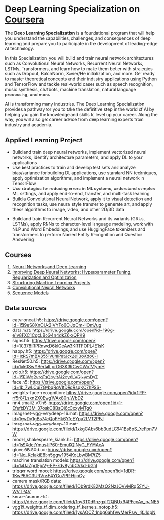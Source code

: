 # Deep Learning Specialization on [Coursera](https://www.coursera.org/specializations/deep-learning)


The **Deep Learning Specialization** is a foundational program that will help you understand the capabilities, challenges, and consequences of deep learning and prepare you to participate in the development of leading-edge AI technology.

In this Specialization, you will build and train neural network architectures such as Convolutional Neural Networks, Recurrent Neural Networks, LSTMs, Transformers, and learn how to make them better with strategies such as Dropout, BatchNorm, Xavier/He initialization, and more. Get ready to master theoretical concepts and their industry applications using Python and TensorFlow and tackle real-world cases such as speech recognition, music synthesis, chatbots, machine translation, natural language processing, and more.

AI is transforming many industries. The Deep Learning Specialization provides a pathway for you to take the definitive step in the world of AI by helping you gain the knowledge and skills to level up your career. Along the way, you will also get career advice from deep learning experts from industry and academia.

## Applied Learning Project
- Build and train deep neural networks, implement vectorized neural networks, identify architecture parameters, and apply DL to your applications
- Use best practices to train and develop test sets and analyze bias/variance for building DL applications, use standard NN techniques, apply optimization algorithms, and implement a neural network in TensorFlow
- Use strategies for reducing errors in ML systems, understand complex ML settings, and apply end-to-end, transfer, and multi-task learning
- Build a Convolutional Neural Network, apply it to visual detection and recognition tasks, use neural style transfer to generate art, and apply these algorithms to image, video, and other 2D/3D data</p>
- Build and train Recurrent Neural Networks and its variants (GRUs, LSTMs), apply RNNs to character-level language modeling, work with NLP and Word Embeddings, and use HuggingFace tokenizers and transformers to perform Named Entity Recognition and Question Answering

## Courses
1. [Neural Networks and Deep Learning](https://www.coursera.org/learn/neural-networks-deep-learning/home/welcome)
2. [Improving Deep Neural Networks: Hyperparameter Tuning, Regularization and Optimization](https://www.coursera.org/learn/deep-neural-network/home/welcome)
3. [Structuring Machine Learning Projects](https://www.coursera.org/learn/machine-learning-projects/home/welcome)
4. [Convolutional Neural Networks](https://www.coursera.org/learn/convolutional-neural-networks/home/welcome)
5. [Sequence Models](https://www.coursera.org/learn/nlp-sequence-models/home/welcome)

## Data sources
- catvnoncat.h5: https://drive.google.com/open?id=15i9eS8XnOUx2IVYFo6OjJqCm-liOmVug
- data.mat: https://drive.google.com/open?id=196g-e1v8FXC1CgcLBoG4n4dkZ6-xQPK9
- signs.h5: https://drive.google.com/open?id=1C378iRPRnwxD6klGeAw3KRTFOPL4E1sK
- happy.h5: https://drive.google.com/open?id=1cRS7mBX3551vuhiPatJcx2e13oXdoC-l
- ResNet50.h5: https://drive.google.com/open?id=1x50SwYBertaILprG63K3RCwCWofVfymH
- yolo.h5: https://drive.google.com/open?id=15EiWg2vrqTzQbyitAi2oyXLVGj-ymDyZ
- face.h5: https://drive.google.com/open?id=1b_7wLCui7GybqRqVItDRdRsqKC7hPSS-
- weights-face-recognition: https://drive.google.com/open?id=1lRP-rf5r87Lsxn2X0Ewg1VAx80n_WbDZ
- nn4.small2.v7.h5: https://drive.google.com/open?id=1-EfefbDY3M_37oakC8BsQj6cCxxyMTg0
- imagenet-vgg-verydeep-16.mat: https://drive.google.com/open?id=1gwDy1gBs74cQoFHk6Y1cEYpa2LVT2PFJ
- imagenet-vgg-verydeep-19.mat: https://drive.google.com/file/d/1xkgCAbv6bb3udLC641Bs8pS_XeFpn7VW
- model_shakespeare_kiank.h5: https://drive.google.com/open?id=1sSXdctYmusJiP60-EmuKQINyG_FYMAeA
- glove.6B.50d.txt: https://drive.google.com/open?id=1Jq_KcIakiE8bn5ggw1954KoLbwBM7tZ5
- machine translation models: https://drive.google.com/open?id=1aUJZprtFjoVy-EP-7dv8ynbCVkd-bGqI
- trigger word model: https://drive.google.com/open?id=1dDR-1KwP6AC3URVnsF4YGu7PRrHjjpCy
- camera mask/RGB data: https://drive.google.com/file/d/1Ob9rdKB2MzQ2NzJOVvMRq5SYU-WVTP4V
- keras-facenet-h5: https://drive.google.com/file/d/1py3T0d9nzgxlf2QNUx94PFcxAp_pJNE5
- vgg19_weights_tf_dim_ordering_tf_kernels_notop.h5: https://drive.google.com/file/d/1ysAOCZ_1nbg6ahfVwMerPsw_rjfJIdpN
